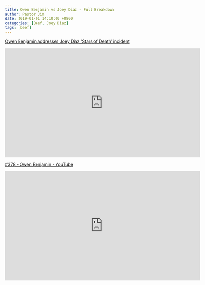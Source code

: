 ```yaml
---
title: Owen Benjamin vs Joey Diaz - Full Breakdown
author: Pastor Jim
date: 2019-01-01 14:10:00 +0800
categories: [Beef, Joey Diaz]
tags: [beef]
---
```


 [Owen Benjamin addresses Joey Diaz 'Stars of Death' incident](https://www.bitchute.com/video/jbrPiaDztw5M/) 
<iframe width="640" height="360" scrolling="no" frameborder="0" style="border: none;" src="https://www.bitchute.com/embed/jbrPiaDztw5M/"></iframe>

[#378 - Owen Benjamin - YouTube](https://www.youtube.com/watch?v=Qgv7-n9jqQ0) 

<iframe width="640" height="360" src="https://www.youtube-nocookie.com/embed/Qgv7-n9jqQ0" title="YouTube video player" frameborder="0" allow="accelerometer; autoplay; clipboard-write; encrypted-media; gyroscope; picture-in-picture" allowfullscreen></iframe>

